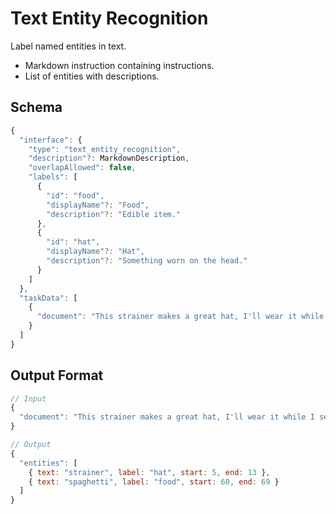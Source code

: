 # Text Entity Recognition

Label named entities in text.

* Markdown instruction containing instructions.
* List of entities with descriptions.

## Schema

```javascript
{
  "interface": {
    "type": "text_entity_recognition",
    "description"?: MarkdownDescription,
    "overlapAllowed": false,
    "labels": [
      {
        "id": "food",
        "displayName"?: "Food",
        "description"?: "Edible item."
      },
      {
        "id": "hat",
        "displayName"?: "Hat",
        "description"?: "Something worn on the head."
      }
    ]
  },
  "taskData": [
    {
      "document": "This strainer makes a great hat, I'll wear it while I serve spaghetti!"
    }
  ]
}
```

## Output Format

```javascript
// Input
{
  "document": "This strainer makes a great hat, I'll wear it while I serve spaghetti!"
}

// Output
{
  "entities": [
    { text: "strainer", label: "hat", start: 5, end: 13 },
    { text: "spaghetti", label: "food", start: 60, end: 69 }
  ]
}
```
